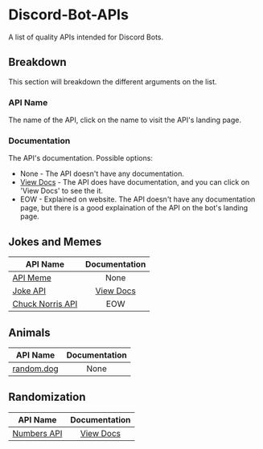 # Discord-Bot-APIs
A list of quality APIs intended for Discord Bots.

## Breakdown
This section will breakdown the different arguments on the list.

### API Name
The name of the API, click on the name to visit the API's landing page.

### Documentation
The API's documentation. Possible options:
- None - The API doesn't have any documentation.
- [View Docs]() - The API does have documentation, and you can click on 'View Docs' to see the it.
- EOW - Explained on website. The API doesn't have any documentation page, but there is a good explaination of the API on the bot's landing page.

## Jokes and Memes
| API Name        | Documentation |
| -------------   |:-------------:|
| [API Meme](http://apimeme.com/) | None
| [Joke API](https://v2.jokeapi.dev/joke) | [View Docs](https://v2.jokeapi.dev/)
| [Chuck Norris API](https://api.chucknorris.io/) | EOW

## Animals
| API Name        | Documentation
| ------------    |:-------------:|
| [random.dog](https://random.dog/woof.json) | None

## Randomization
| API Name        | Documentation
| ------------    |:-------------:|
| [Numbers API](http://numbersapi.com) | [View Docs](http://numbersapi.com)

